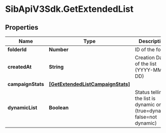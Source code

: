 # SibApiV3Sdk.GetExtendedList

## Properties
Name | Type | Description | Notes
------------ | ------------- | ------------- | -------------
**folderId** | **Number** | ID of the folder | 
**createdAt** | **String** | Creation Date of the list (YYYY-MM-DD) | 
**campaignStats** | [**[GetExtendedListCampaignStats]**](GetExtendedListCampaignStats.md) |  | [optional] 
**dynamicList** | **Boolean** | Status telling if the list is dynamic or not (true&#x3D;dynamic, false&#x3D;not dynamic) | [optional] 


